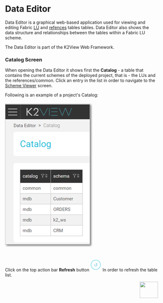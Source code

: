 # Data Editor

Data Editor is a graphical web-based application used for viewing and editing Fabric [LU](/articles/06_LU_tables/01_LU_tables_overview.md) and [refences](/articles/22_reference(commonDB)_tables/01_fabric_commonDB_overview.md) tables tables. Data Editor also shows the data structure and relationships between the tables within a Fabric LU scheme.

The Data Editor is part of the K2View Web Framework.



### Catalog Screen

When opening the Data Editor it shows first the **Catalog** - a table that contains the current schemes of the deployed project, that is - the LUs and the references/common. Click an entry in the list in order to navigate to the [Scheme Viewer](04_data_editor_scheme_viewer.md) screen.

Following is an example of a project's Catalog:

###### <img src="images/30_dataeditor_01.png" alt="Data Editor Catalog" />

Click on the top action bar **Refresh** button<img src="images/30_dataeditor_refresh_icon.png" alt="refresh" />In order to refresh the table list.

[<img align="right" width="60" height="54" src="/articles/images/Next.png">](05_data_editor_scheme_viewer.md) 



